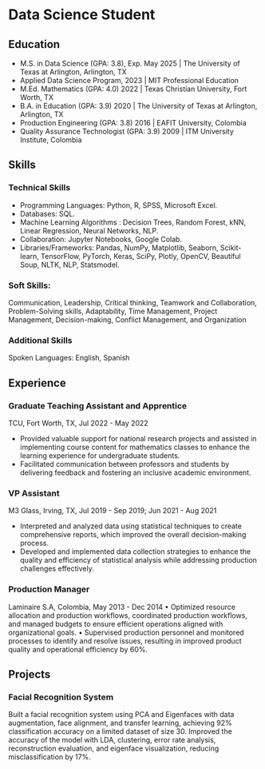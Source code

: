# Data Science Student 

## Education 
- M.S. in Data Science (GPA: 3.8), Exp. May 2025                | The University of Texas at Arlington, Arlington, TX
- Applied Data Science Program, 2023                            | MIT Professional Education 
- M.Ed. Mathematics (GPA: 4.0) 2022                             | Texas Christian University, Fort Worth, TX
- B.A. in Education (GPA: 3.9) 2020                             | The University of Texas at Arlington, Arlington, TX
- Production Engineering (GPA: 3.8) 2016                        | EAFIT University, Colombia
- Quality Assurance Technologist (GPA: 3.9) 2009                | ITM University Institute, Colombia

## Skills 
### Technical Skills
-	Programming Languages: Python, R, SPSS, Microsoft Excel.
-	Databases: SQL.
-	Machine Learning Algorithms : Decision Trees, Random Forest, kNN, Linear Regression, Neural Networks, NLP.
-	Collaboration: Jupyter Notebooks, Google Colab.
-	Libraries/Frameworks: Pandas, NumPy, Matplotlib, Seaborn, Scikit-learn, TensorFlow, PyTorch, Keras, SciPy, Plotly, OpenCV, Beautiful Soup, NLTK, NLP, Statsmodel.
  
### Soft Skills: 
Communication, Leadership, Critical thinking, Teamwork and Collaboration, Problem-Solving skills, Adaptability, Time Management, Project Management, Decision-making, Conflict Management, and Organization

### Additional Skills
Spoken Languages: English, Spanish

## Experience
### Graduate Teaching Assistant and Apprentice 
TCU, Fort Worth, TX, Jul 2022 - May 2022
-	Provided valuable support for national research projects and assisted in implementing course content for mathematics classes to enhance the learning experience for undergraduate students.
- Facilitated communication between professors and students by delivering feedback and fostering an inclusive academic environment.

### VP Assistant
 M3 Glass, Irving, TX, Jul 2019 - Sep 2019; Jun 2021 - Aug 2021
- Interpreted and analyzed data using statistical techniques to create comprehensive reports, which improved the overall decision-making process.
- Developed and implemented data collection strategies to enhance the quality and efficiency of statistical analysis while addressing production challenges effectively.

### Production Manager
Laminaire S.A, Colombia, May 2013 - Dec 2014
•	Optimized resource allocation and production workflows, coordinated production workflows, and managed budgets to ensure efficient operations aligned with organizational goals.
•	Supervised production personnel and monitored processes to identify and resolve issues, resulting in improved product quality and operational efficiency by 60%.

## Projects
### Facial Recognition System
Built a facial recognition system using PCA and Eigenfaces with data augmentation, face alignment, and transfer learning, achieving 92% classification accuracy on a limited dataset of size 30. Improved the accuracy of the model with LDA, clustering, error rate analysis, reconstruction evaluation, and eigenface visualization, reducing misclassification by 17%. 







